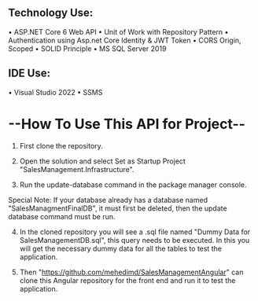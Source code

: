 ## Technology Use:
• ASP.NET Core 6 Web API
• Unit of Work with Repository Pattern
• Authentication using Asp.net Core Identity & JWT Token
• CORS Origin, Scoped
• SOLID Principle
• MS SQL Server 2019

## IDE Use:
• Visual Studio 2022 • SSMS


# --How To Use This API for Project--

1. First clone the repository.

2. Open the solution and select Set as Startup Project "SalesManagement.Infrastructure". 

3. Run the update-database command in the package manager console.

  Special Note: If your database already has a database named "SalesManagmentFinalDB", it must first be deleted, then the update database      command must be run.

4. In the cloned repository you will see a .sql file named "Dummy Data for SalesManagementDB.sql", this query needs to be executed. In this you will get the necessary dummy data for all the tables to test the application.


5. Then "https://github.com/mehedimd/SalesManagementAngular" can clone this Angular repository for the front end and run it to test the application.
